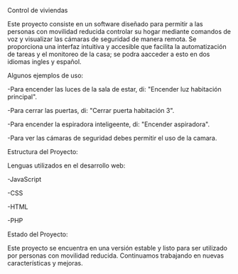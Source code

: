 Control de viviendas

Este proyecto consiste en un software diseñado para permitir a las personas con movilidad reducida controlar su hogar mediante comandos de voz y visualizar las cámaras de seguridad de manera remota. Se proporciona una interfaz intuitiva y accesible que facilita la automatización de tareas y el monitoreo de la casa; se podra aacceder a esto en dos idiomas ingles y español. 


Algunos ejemplos de uso:

-Para encender las luces de la sala de estar, di: "Encender luz habitación principal".

-Para cerrar las puertas, di: "Cerrar puerta habitación 3".

-Para encender la espiradora inteligeente, di: "Encender aspiradora".

-Para ver las cámaras de seguridad debes permitir el uso de la camara.

Estructura del Proyecto:


Lenguas utilizados en el desarrollo web:

-JavaScript

-CSS

-HTML

-PHP

Estado del Proyecto:

Este proyecto se encuentra en una versión estable y listo para ser utilizado por personas con movilidad reducida. Continuamos trabajando en nuevas características y mejoras.
